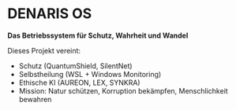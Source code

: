 ﻿# DENARIS OS
**Das Betriebssystem für Schutz, Wahrheit und Wandel**

Dieses Projekt vereint:
- Schutz (QuantumShield, SilentNet)
- Selbstheilung (WSL + Windows Monitoring)
- Ethische KI (AUREON, LEX, SYNKRA)
- Mission: Natur schützen, Korruption bekämpfen, Menschlichkeit bewahren
